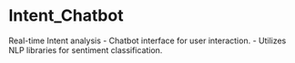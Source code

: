 # Intent_Chatbot
Real-time Intent analysis  - Chatbot interface for user interaction. - Utilizes NLP libraries for sentiment classification.

